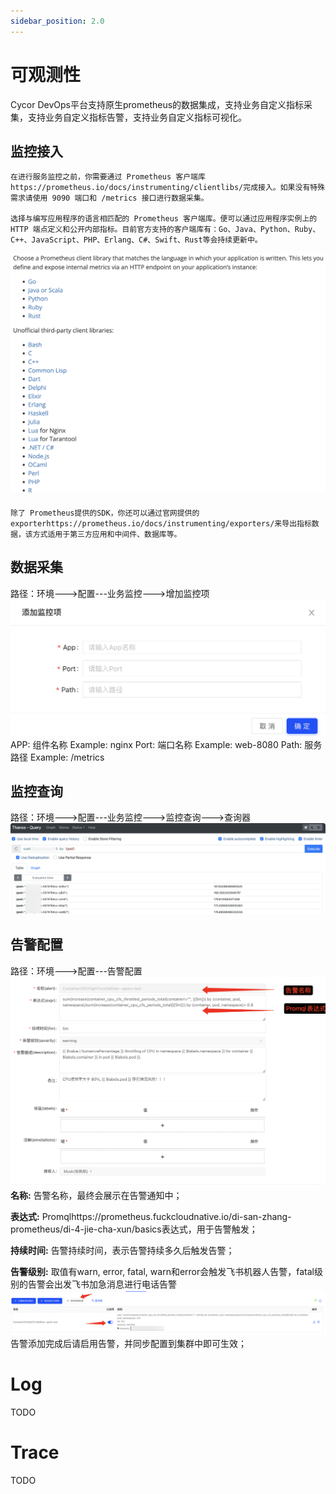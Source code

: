 ```yaml
---
sidebar_position: 2.0
---
```


# 可观测性

Cycor DevOps平台支持原生prometheus的数据集成，支持业务自定义指标采集，支持业务自定义指标告警，支持业务自定义指标可视化。

## 监控接入
    在进行服务监控之前，你需要通过 Prometheus 客户端库https://prometheus.io/docs/instrumenting/clientlibs/完成接入。如果没有特殊需求请使用 9090 端口和 /metrics 接口进行数据采集。

    选择与编写应用程序的语言相匹配的 Prometheus 客户端库。便可以通过应用程序实例上的 HTTP 端点定义和公开内部指标。目前官方支持的客户端库有：Go、Java、Python、Ruby、C++、JavaScript、PHP、Erlang、C#、Swift、Rust等会持续更新中。
![alt text](image-23.png)

    除了 Prometheus提供的SDK，你还可以通过官网提供的exporterhttps://prometheus.io/docs/instrumenting/exporters/来导出指标数据，该方式适用于第三方应用和中间件、数据库等。
## 数据采集
路径：环境--->配置---业务监控--->增加监控项
![alt text](image-24.png)
APP: 组件名称           Example: nginx
Port: 端口名称          Example: web-8080
Path: 服务路径          Example: /metrics

## 监控查询
路径：环境--->配置---业务监控--->监控查询--->查询器
![alt text](image-25.png)

## 告警配置
路径：环境--->配置---告警配置
![alt text](image-26.png)
**名称:** 告警名称，最终会展示在告警通知中；

**表达式:** Promqlhttps://prometheus.fuckcloudnative.io/di-san-zhang-prometheus/di-4-jie-cha-xun/basics表达式，用于告警触发；

**持续时间:** 告警持续时间，表示告警持续多久后触发告警；

**告警级别:** 取值有warn, error, fatal, warn和error会触发飞书机器人告警，fatal级别的告警会出发飞书加急消息进行电话告警
![alt text](image-27.png)
告警添加完成后请启用告警，并同步配置到集群中即可生效；



# Log
TODO

# Trace
TODO